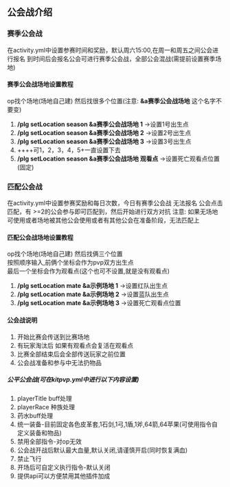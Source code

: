 ## 公会战介绍

### 赛季公会战
在activity.yml中设置参赛时间和奖励，默认周六15:00,在周一和周五之间公会进行报名
到时间后会报名公会可进行赛季公会战，全部公会混战(需提前设置赛季场地)

#### 赛季公会战场地设置教程 

op找个场地(场地自己建) 然后找很多个位置(注意: **&a赛季公会战场地** 这个名字不要变)
1. **/plg setLocation season &a赛季公会战场地 1**  ->设置1号出生点
2. **/plg setLocation season &a赛季公会战场地 2**  ->设置2号出生点
3. **/plg setLocation season &a赛季公会战场地 3**  ->设置3号出生点
4. ++++可1，2，3，4，5+一直设置下去
5. **/plg setLocation season &a赛季公会战场地 观看点**  ->设置死亡观看点位置(固定)

### 匹配公会战
在activity.yml中设置参赛奖励和每日次数，今日有赛季公会战 无法报名
公会点击匹配，有 >=2的公会参与即可匹配到，然后开始进行双方对抗
注意: 如果无场地可使用或者场地被其他公会使用或者有其他公会在准备阶段，无法匹配上

#### 匹配公会战场地设置教程
op找个场地(场地自己建) 然后找俩三个位置  
按照顺序输入,前俩个坐标会作为pvp双方出生点  
最后一个坐标会作为观看点(这个也可不设置,就是没有观看点)
1. **/plg setLocation mate &a示例场地 1**  ->设置红队出生点
2. **/plg setLocation mate &a示例场地 2**  ->设置蓝队出生点
3. **/plg setLocation mate &a示例场地 3**  ->设置死亡观看点位置

#### 公会战说明
1. 开始比赛会传送到比赛场地
2. 有玩家淘汰后 如果有观看点会复活在观看点
3. 比赛全部结束后会全部传送玩家之前位置
4. 公会战准备和参与中无法扔物品

##### 公平公会战(可在kitpvp.yml中进行以下内容设置)
1. playerTitle buff处理
2. playerRace 种族处理
3. 药水buff处理
4. 统一装备-目前固定各色皮革套,1石剑,1弓,1盾,1斧,64箭,64苹果(可使用指令自定义装备和物品)
5. 禁用全部指令-对op无效
6. 公会战开战后默认最大血量,默认关闭,请谨慎开启(同时恢复满血)
7. 禁止飞行
8. 开场后可自定义执行指令-默认关闭
9. 提供api可以方便禁用其他插件加成
